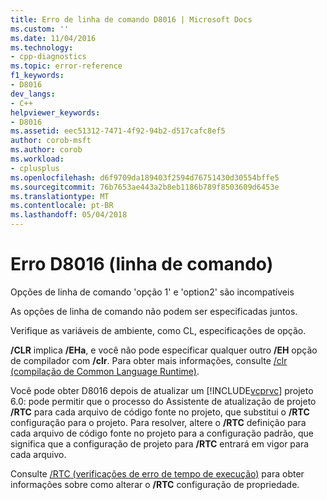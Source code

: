 ```yaml
---
title: Erro de linha de comando D8016 | Microsoft Docs
ms.custom: ''
ms.date: 11/04/2016
ms.technology:
- cpp-diagnostics
ms.topic: error-reference
f1_keywords:
- D8016
dev_langs:
- C++
helpviewer_keywords:
- D8016
ms.assetid: eec51312-7471-4f92-94b2-d517cafc8ef5
author: corob-msft
ms.author: corob
ms.workload:
- cplusplus
ms.openlocfilehash: d6f9709da189403f2594d76751430d30554bffe5
ms.sourcegitcommit: 76b7653ae443a2b8eb1186b789f8503609d6453e
ms.translationtype: MT
ms.contentlocale: pt-BR
ms.lasthandoff: 05/04/2018
---
```

# <a name="command-line-error-d8016"></a>Erro D8016 (linha de comando)
Opções de linha de comando 'opção 1' e 'option2' são incompatíveis  
  
 As opções de linha de comando não podem ser especificadas juntos.  
  
 Verifique as variáveis de ambiente, como CL, especificações de opção.  
  
 **/CLR** implica **/EHa**, e você não pode especificar qualquer outro **/EH** opção de compilador com **/clr**. Para obter mais informações, consulte [/clr (compilação de Common Language Runtime)](../../build/reference/clr-common-language-runtime-compilation.md).  
  
 Você pode obter D8016 depois de atualizar um [!INCLUDE[vcprvc](../../build/includes/vcprvc_md.md)] projeto 6.0: pode permitir que o processo do Assistente de atualização de projeto **/RTC** para cada arquivo de código fonte no projeto, que substitui o **/RTC** configuração para o projeto.  Para resolver, altere o **/RTC** definição para cada arquivo de código fonte no projeto para a configuração padrão, que significa que a configuração de projeto para **/RTC** entrará em vigor para cada arquivo.  
  
 Consulte [/RTC (verificações de erro de tempo de execução)](../../build/reference/rtc-run-time-error-checks.md) para obter informações sobre como alterar o **/RTC** configuração de propriedade.